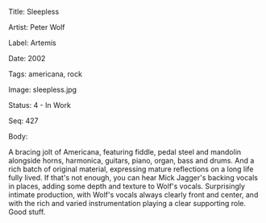 Title:  Sleepless

Artist: Peter Wolf

Label:  Artemis

Date:   2002

Tags:   americana, rock

Image:  sleepless.jpg

Status: 4 - In Work

Seq:    427

Body: 

A bracing jolt of Americana, featuring fiddle, pedal steel and mandolin alongside horns, harmonica, guitars, piano, organ, bass and drums. And a rich batch of original material, expressing mature reflections on a long life fully lived. If that's not enough, you can hear Mick Jagger's backing vocals in places, adding some depth and texture to Wolf's vocals. Surprisingly intimate production, with Wolf's vocals always clearly front and center, and with the rich and varied instrumentation playing a clear supporting role. Good stuff. 
